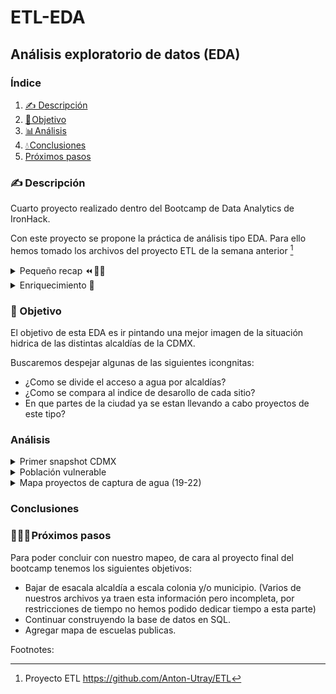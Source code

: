 # ETL-EDA

## Análisis exploratorio de datos (EDA)

### Índice

1. [✍️ Descripción](#descripcion)
2. [🎯 Objetivo](#objetivo)
3. [📊 Análisis](#analisis)
4. [💧 Conclusiones](#conclusion)
5. [Próximos pasos](#próximos)

### ✍️ Descripción<a name="descripcion"/>

Cuarto proyecto realizado dentro del Bootcamp de Data Analytics de IronHack.

Con este proyecto se propone la práctica de análisis tipo EDA. Para ello hemos tomado los archivos del proyecto ETL de la semana anterior [^1]

<details>
<summary>Pequeño recap ⏪ 👩‍🏫</summary>
<br>

En este proyecto , habíamos extraido, transformado y subido a SQL 3 archivos:

- Ultímo censo de viviendas y hogares del INEGI que mapea por alcaldía la distribución de su población con acceso a agua corriente o en su defecto, las fuentes alternativas de abastecimiento. 

- Recopilación de proyectos de captura de agua en la CDMX, separado por alcaldias para el año 2022. 

- Indices de desarrollo por acladía.
</details>

<details>
<summary>Enriquecimiento 🧬</summary>
<br>
 
Para enriquecer los datos de cara a la exploración de datos hemos realidazo lo siguiente:

- Añadir al archivo de proyectos de captura de agua de lluvia los datos para los años 2019, 2020 y 2021.

- Sacar el consumo de agua promedio por alcaldía. Extraído del portal del datos del Gobierno de la Ciudad de Mexico. 
</details>

### 🎯 Objetivo<a name="objetivo"/>

El objetivo de esta EDA es ir pintando una mejor imagen de la situación hidrica de las distintas alcaldías de la CDMX. 

Buscaremos despejar algunas de las siguientes icongnitas: 

- ¿Como se divide el acceso a agua por alcaldías?
- ¿Como se compara al indice de desarollo de cada sitio?
- En que partes de la ciudad ya se estan llevando a cabo proyectos de este tipo? 

### Análisis<a name="analisis"/>

<details>
<summary>Primer snapshot CDMX</summary>
<br>



![DASH](https://github.com/Anton-Utray/ETL-EDA/blob/main/IMAGES/DASH%20acceso%20vs%20consumo.JPG)
</details>

<details>
<summary>Población vulnerable</summary>
<br>


![DASH](https://github.com/Anton-Utray/ETL-EDA/blob/main/IMAGES/Dash%20pob%20vulnerable.JPG)
</details>

<details>
<summary>Mapa proyectos de captura de agua (19-22)</summary>
<br>


![DASH](https://github.com/Anton-Utray/ETL-EDA/blob/main/IMAGES/Dash%20proyectos.JPG)
</details>

### Conclusiones<a name="conclusiones"/>

### 🏃🏽‍♀️ Próximos pasos<a name="próximos"/>

Para poder concluir con nuestro mapeo, de cara al proyecto final del bootcamp tenemos los siguientes objetivos: 

- Bajar de esacala alcaldía a escala colonia y/o municipio. (Varios de nuestros archivos ya traen esta información pero incompleta, por restricciones de tiempo no hemos podido dedicar tiempo a esta parte)
- Continuar construyendo la base de datos en SQL.
- Agregar mapa de escuelas publicas. 

Footnotes:
[^1]: Proyecto ETL https://github.com/Anton-Utray/ETL
